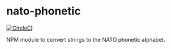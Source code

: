 # nato-phonetic

[![CircleCI](https://circleci.com/gh/swatech-public/nato-phonetic/tree/main.svg?style=svg)](https://circleci.com/gh/swatech-public/nato-phonetic/tree/main)

NPM module to convert strings to the NATO phonetic alphabet.

